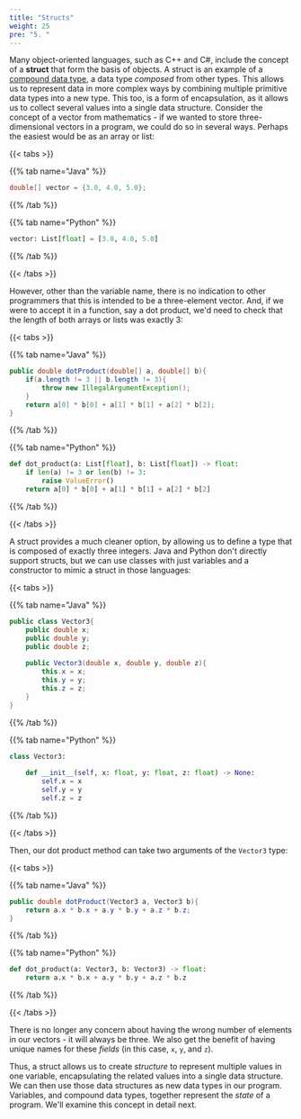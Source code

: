 ```yaml
---
title: "Structs"
weight: 25
pre: "5. "
---
```

Many object-oriented languages, such as C++ and C#, include the concept of a **struct** that form the basis of objects. A struct is an example of a [compound data type](https://en.wikipedia.org/wiki/Composite_data_type), a data type *composed* from other types.  This allows us to represent data in more complex ways by combining multiple primitive data types into a new type. This too, is a form of encapsulation, as it allows us to collect several values into a single data structure.  Consider the concept of a vector from mathematics - if we wanted to store three-dimensional vectors in a program, we could do so in several ways.  Perhaps the easiest would be as an array or list:

{{< tabs >}}

{{% tab name="Java" %}}

```java
double[] vector = {3.0, 4.0, 5.0};
```

{{% /tab %}}

{{% tab name="Python" %}}

```python
vector: List[float] = [3.0, 4.0, 5.0]
```

{{% /tab %}}

{{< /tabs >}}

However, other than the variable name, there is no indication to other programmers that this is intended to be a three-element vector.  And, if we were to accept it in a function, say a dot product, we'd need to check that the length of both arrays or lists was exactly 3:

{{< tabs >}}

{{% tab name="Java" %}}

```java
public double dotProduct(double[] a, double[] b){
    if(a.length != 3 || b.length != 3){
        throw new IllegalArgumentException();
    }
    return a[0] * b[0] + a[1] * b[1] + a[2] * b[2];
}
```
{{% /tab %}}

{{% tab name="Python" %}}

```python
def dot_product(a: List[float], b: List[float]) -> float:
    if len(a) != 3 or len(b) != 3:
        raise ValueError()
    return a[0] * b[0] + a[1] * b[1] + a[2] * b[2]
```

{{% /tab %}}

{{< /tabs >}}

A struct provides a much cleaner option, by allowing us to define a type that is composed of exactly three integers. Java and Python don't directly support structs, but we can use classes with just variables and a constructor to mimic a struct in those languages:

{{< tabs >}}

{{% tab name="Java" %}}

```java
public class Vector3{
    public double x;
    public double y;
    public double z;
    
    public Vector3(double x, double y, double z){
        this.x = x;
        this.y = y;
        this.z = z;
    }
}
```

{{% /tab %}}

{{% tab name="Python" %}}

```python
class Vector3:
    
    def __init__(self, x: float, y: float, z: float) -> None:
        self.x = x
        self.y = y
        self.z = z
```

{{% /tab %}}

{{< /tabs >}}

Then, our dot product method can take two arguments of the `Vector3` type:

{{< tabs >}}

{{% tab name="Java" %}}

```java
public double dotProduct(Vector3 a, Vector3 b){
    return a.x * b.x + a.y * b.y + a.z * b.z;
}
```

{{% /tab %}}

{{% tab name="Python" %}}

```python
def dot_product(a: Vector3, b: Vector3) -> float:
    return a.x * b.x + a.y * b.y + a.z * b.z
```

{{% /tab %}}

{{< /tabs >}}

There is no longer any concern about having the wrong number of elements in our vectors - it will always be three.  We also get the benefit of having unique names for these *fields* (in this case, `x`, `y`, and `z`).

Thus, a struct allows us to create *structure* to represent multiple values in one variable, encapsulating the related values into a single data structure. We can then use those data structures as new data types in our program. Variables, and compound data types, together represent the *state* of a program.  We'll examine this concept in detail next.
